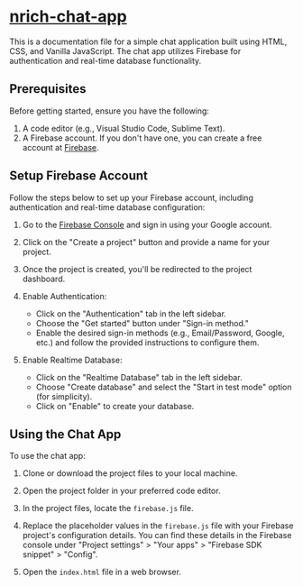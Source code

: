 # [nrich-chat-app](https://chat-firebase-app.netlify.app/)

This is a documentation file for a simple chat application built using HTML, CSS, and Vanilla JavaScript. The chat app utilizes Firebase for authentication and real-time database functionality.

## Prerequisites

Before getting started, ensure you have the following:

1. A code editor (e.g., Visual Studio Code, Sublime Text).
2. A Firebase account. If you don't have one, you can create a free account at [Firebase](https://firebase.google.com/).

## Setup Firebase Account

Follow the steps below to set up your Firebase account, including authentication and real-time database configuration:

1. Go to the [Firebase Console](https://console.firebase.google.com/) and sign in using your Google account.

2. Click on the "Create a project" button and provide a name for your project.

3. Once the project is created, you'll be redirected to the project dashboard.

4. Enable Authentication:
   - Click on the "Authentication" tab in the left sidebar.
   - Choose the "Get started" button under "Sign-in method."
   - Enable the desired sign-in methods (e.g., Email/Password, Google, etc.) and follow the provided instructions to configure them.

5. Enable Realtime Database:
   - Click on the "Realtime Database" tab in the left sidebar.
   - Choose "Create database" and select the "Start in test mode" option (for simplicity).
   - Click on "Enable" to create your database.

## Using the Chat App

To use the chat app:

1. Clone or download the project files to your local machine.

2. Open the project folder in your preferred code editor.

3. In the project files, locate the `firebase.js` file.

4. Replace the placeholder values in the `firebase.js` file with your Firebase project's configuration details. You can find these details in the Firebase console under "Project settings" > "Your apps" > "Firebase SDK snippet" > "Config".

5. Open the `index.html` file in a web browser.
